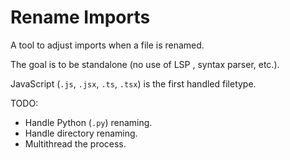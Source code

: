 # Rename Imports

A tool to adjust imports when a file is renamed.

The goal is to be standalone (no use of LSP , syntax parser, etc.).

JavaScript (`.js`, `.jsx`, `.ts`, `.tsx`) is the first handled filetype.

TODO:

- Handle Python (`.py`) renaming.
- Handle directory renaming.
- Multithread the process.
